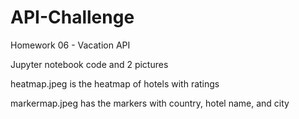 # API-Challenge
Homework 06 - Vacation API


Jupyter notebook code and 2 pictures

heatmap.jpeg is the heatmap of hotels with ratings

markermap.jpeg has the markers with country, hotel name, and city
